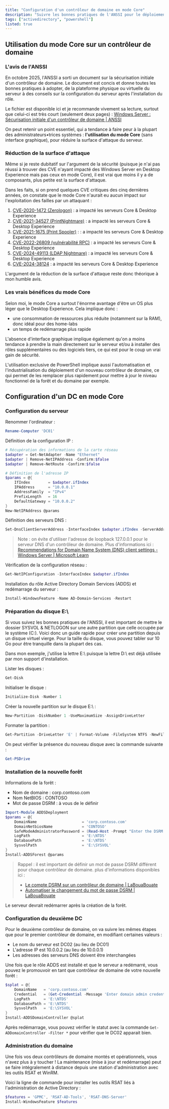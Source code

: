 ```yaml
---
title: "Configuration d'un contrôleur de domaine en mode Core"
description: "Suivre les bonnes pratiques de l'ANSSI pour le déploiement de vos contrôleurs de domaine"
tags: ["activedirectory", "powershell"]
listed: true
---
```


## Utilisation du mode Core sur un contrôleur de domaine

### L'avis de l'ANSSI

En octobre 2025, l'ANSSI a sorti un document sur la sécurisation initiale d'un contrôleur de domaine. Le document est concis et donne toutes les bonnes pratiques à adopter, de la plateforme physique ou virtuelle du serveur à des conseils sur la configuration du serveur après l'installation du rôle.

Le fichier est disponible ici et je recommande vivement sa lecture, surtout que celui-ci est très court (seulement deux pages) : [Windows Server : Sécurisation initiale d'un contrôleur de domaine \| ANSSI](https://cyber.gouv.fr/sites/default/files/document/anssi_essentiels_serveur_Windows_controleur_domaine_v1.0.pdf)

On peut retenir un point essentiel, qui a tendance à faire peur à la plupart des administrateurs•trices systèmes : **l'utilisation du mode Core** (sans interface graphique), pour réduire la surface d'attaque du serveur.

### Réduction de la surface d'attaque

Même si je reste dubitatif sur l'argument de la sécurité (puisque je n'ai pas réussi à trouver des CVE n'ayant impacté des Windows Server en Desktop Experience mais pas ceux en mode Core), il est vrai que moins il y a de composants, plus petite est la surface d'attaque.

Dans les faits, si on prend quelques CVE critiques des cinq dernières années, on constate que le mode Core n'aurait eu aucun impact sur l'exploitation des failles par un attaquant :

1. [CVE-2020-1472 (Zerologon)](https://msrc.microsoft.com/update-guide/vulnerability/CVE-2020-1472) : a impacté les serveurs Core & Desktop Experience
2. [CVE-2021-34527 (PrintNightmare)](https://msrc.microsoft.com/update-guide/vulnerability/CVE-2021-34527) : a impacté les serveurs Core & Desktop Experience
3. [CVE-2021-1675 (Print Spooler)](https://msrc.microsoft.com/update-guide/vulnerability/CVE-2021-1675) : : a impacté les serveurs Core & Desktop Experience
4. [CVE-2022-26809 (vulnérabilité RPC)](https://msrc.microsoft.com/update-guide/vulnerability/CVE-2022-26809) : a impacté les serveurs Core & Desktop Experience
5. [CVE-2024-49113 (LDAP Nightmare)](https://msrc.microsoft.com/update-guide/vulnerability/CVE-2024-49113) : a impacté les serveurs Core & Desktop Experience
6. [CVE-2024-38124](https://msrc.microsoft.com/update-guide/vulnerability/CVE-2024-38124) : a impacté les serveurs Core & Desktop Experience

L'argument de la réduction de la surface d'attaque reste donc théorique à mon humble avis.

### Les vrais bénéfices du mode Core

Selon moi, le mode Core a surtout l'énorme avantage d'être un OS plus léger que le Desktop Experience. Cela implique donc :

- une consommation de ressources plus réduite (notamment sur la RAM), donc idéal pour des home-labs
- un temps de redémarrage plus rapide

L'absence d'interface graphique implique également qu'on a moins tendance à prendre la main directement sur le serveur et/ou à installer des rôles supplémentaires ou des logiciels tiers, ce qui est pour le coup un vrai gain de sécurité.

L'utilisation exclusive de PowerShell implique aussi l'automatisation et l'industrialisation du déploiement d'un nouveau contrôleur de domaine, ce qui permet de les remplacer plus rapidement pour mettre à jour le niveau fonctionnel de la forêt et du domaine par exemple.

## Configuration d'un DC en mode Core

### Configuration du serveur

Renommer l'ordinateur :

```powershell
Rename-Computer 'DC01'
```

Définition de la configuration IP :

```powershell
# Récupération des informations de la carte réseau
$adapter = Get-NetAdapter -Name "Ethernet"
$adapter | Remove-NetIPAddress -Confirm:$false
$adapter | Remove-NetRoute -Confirm:$false

# Définition de l'adresse IP
$params = @{
    IfIndex        = $adapter.ifIndex
    IPAddress      = "10.0.0.1"
    AddressFamily  = "IPv4"
    PrefixLength   = 16
    DefaultGateway = "10.0.0.2"
}
New-NetIPAddress @params
```

Définition des serveurs DNS :

```powershell
Set-DnsClientServerAddress -InterfaceIndex $adapter.ifIndex -ServerAddresses ("10.0.0.2","10.0.0.1")
```

> Note : on évite d'utiliser l'adresse de loopback 127.0.0.1 pour le serveur DNS d'un contrôleur de domaine. Plus d'informations ici : [Recommendations for Domain Name System (DNS) client settings - Windows Server \| Microsoft Learn](https://learn.microsoft.com/en-us/troubleshoot/windows-server/networking/best-practices-for-dns-client-settings#domain-controller-with-dns-installed)

Vérification de la configuration réseau :

```powershell
Get-NetIPConfiguration -InterfaceIndex $adapter.ifIndex
```

Installation du rôle Active Directory Domain Services (ADDS) et redémarrage du serveur :

```powershell
Install-WindowsFeature -Name AD-Domain-Services -Restart
```

### Préparation du disque E:\

Si vous suivez les bonnes pratiques de l'ANSSI, il est important de mettre le dossier SYSVOL & NETLOGON sur une autre partition que celle occupée par le système (C:\). Voici donc un guide rapide pour créer une partition depuis un disque virtuel vierge. Pour la taille du disque, vous pouvez tabler sur 10 Go pour être tranquille dans la plupart des cas.

Dans mon exemple, j'utilise la lettre E:\ puisque la lettre D:\ est déjà utilisée par mon support d'installation.

Lister les disques :

```powershell
Get-Disk
```

Initialiser le disque :

```powershell
Initialize-Disk -Number 1
```

Créer la nouvelle partition sur le disque E:\ :

```powershell
New-Partition -DiskNumber 1 -UseMaximumSize -AssignDriveLetter
```

Formater la partition :

```powershell
Get-Partition -DriveLetter 'E' | Format-Volume -FileSystem NTFS -NewFileSystemLabel 'NTDS'
```

On peut vérifier la présence du nouveau disque avec la commande suivante :

```powershell
Get-PSDrive
```

### Installation de la nouvelle forêt

Informations de la forêt :

- Nom de domaine : corp.contoso.com
- Nom NetBIOS : CONTOSO
- Mot de passe DSRM : à vous de le définir

```powershell
Import-Module ADDSDeployment
$params = @{
    DomainName                    = 'corp.contoso.com'
    DomainNetbiosName             = 'CONTOSO'
    SafeModeAdministratorPassword = (Read-Host -Prompt "Enter the DSRM password" -AsSecureString)
    LogPath                       = 'E:\NTDS'
    DatabasePath                  = 'E:\NTDS'
    SysvolPath                    = 'E:\SYSVOL'
}
Install-ADDSForest @params
```

> Rappel : il est important de définir un mot de passe DSRM différent pour chaque contrôleur de domaine. plus d'informations disponibles ici :
>
> - [Le compte DSRM sur un contrôleur de domaine \| LaBouaBouate](https://www.labouabouate.fr/2025/02/24/compte-de-recuperation-rodc)
> - [Automatiser le changement du mot de passe DSRM \| LaBouaBouate](https://www.labouabouate.fr/2025/04/01/rotation-mdp-dsrm)

Le serveur devrait redémarrer après la création de la forêt.

### Configuration du deuxième DC

Pour le deuxième contrôleur de domaine, on va suivre les mêmes étapes que pour le premier contrôleur de domaine, en modifiant certaines valeurs :

- Le nom du serveur est DC02 (au lieu de DC01)
- L'adresse IP est 10.0.0.2 (au lieu de 10.0.0.1)
- Les adresses des serveurs DNS doivent être interchangées

Une fois que le rôle ADDS est installé et que le serveur a redémarré, vous pouvez le promouvoir en tant que contrôleur de domaine de votre nouvelle forêt :

```powershell
$splat = @{
    DomainName   = 'corp.contoso.com'
    Credential   = (Get-Credential -Message 'Enter domain admin credential')
    LogPath      = 'E:\NTDS'
    DatabasePath = 'E:\NTDS'
    SysvolPath   = 'E:\SYSVOL'
}
Install-ADDSDomainController @splat
```

Après redémarrage, vous pouvez vérifier le statut avec la commande `Get-ADDomainController -Filter *` pour vérifier que le DC02 apparait bien.

### Administration du domaine

Une fois vos deux contrôleurs de domaine montés et opérationnels, vous n'avez plus à y toucher ! La maintenance (mise à jour et redémarrage) peut se faire intégralement à distance depuis une station d'administration avec les outils RSAT et WinRM.

Voici la ligne de commande pour installer les outils RSAT liés à l'administration de Active Directory :

```powershell
$features = 'GPMC', 'RSAT-AD-Tools', 'RSAT-DNS-Server'
Install-WindowsFeature $features
```
